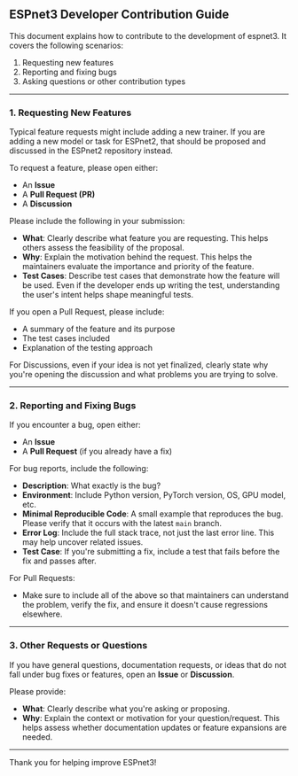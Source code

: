 ## ESPnet3 Developer Contribution Guide

This document explains how to contribute to the development of espnet3. It covers the following scenarios:

1. Requesting new features
2. Reporting and fixing bugs
3. Asking questions or other contribution types

---

### 1. Requesting New Features

Typical feature requests might include adding a new trainer. If you are adding a new model or task for ESPnet2, that should be proposed and discussed in the ESPnet2 repository instead.

To request a feature, please open either:
- An **Issue**
- A **Pull Request (PR)**
- A **Discussion**

Please include the following in your submission:

- **What**: Clearly describe what feature you are requesting. This helps others assess the feasibility of the proposal.
- **Why**: Explain the motivation behind the request. This helps the maintainers evaluate the importance and priority of the feature.
- **Test Cases**: Describe test cases that demonstrate how the feature will be used. Even if the developer ends up writing the test, understanding the user's intent helps shape meaningful tests.

If you open a Pull Request, please include:
- A summary of the feature and its purpose
- The test cases included
- Explanation of the testing approach

For Discussions, even if your idea is not yet finalized, clearly state why you're opening the discussion and what problems you are trying to solve.

---

### 2. Reporting and Fixing Bugs

If you encounter a bug, open either:
- An **Issue**
- A **Pull Request** (if you already have a fix)

For bug reports, include the following:

- **Description**: What exactly is the bug?
- **Environment**: Include Python version, PyTorch version, OS, GPU model, etc.
- **Minimal Reproducible Code**: A small example that reproduces the bug. Please verify that it occurs with the latest `main` branch.
- **Error Log**: Include the full stack trace, not just the last error line. This may help uncover related issues.
- **Test Case**: If you're submitting a fix, include a test that fails before the fix and passes after.

For Pull Requests:
- Make sure to include all of the above so that maintainers can understand the problem, verify the fix, and ensure it doesn't cause regressions elsewhere.

---

### 3. Other Requests or Questions

If you have general questions, documentation requests, or ideas that do not fall under bug fixes or features, open an **Issue** or **Discussion**.

Please provide:

- **What**: Clearly describe what you're asking or proposing.
- **Why**: Explain the context or motivation for your question/request. This helps assess whether documentation updates or feature expansions are needed.

---

Thank you for helping improve ESPnet3!
